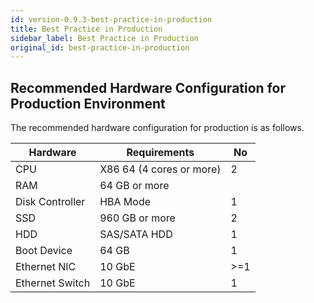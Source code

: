 ```yaml
---
id: version-0.9.3-best-practice-in-production
title: Best Practice in Production
sidebar_label: Best Practice in Production
original_id: best-practice-in-production
---
```


## Recommended Hardware Configuration for Production Environment

The recommended hardware configuration for production is as follows.

| Hardware        | Requirements             | No   |
| --------------- | ------------------------ | ---- |
| CPU             | X86 64 (4 cores or more) | 2    |
| RAM             | 64 GB or more            |      |
| Disk Controller | HBA Mode                 | 1    |
| SSD             | 960 GB or more           | 2    |
| HDD             | SAS/SATA HDD             | 1    |
| Boot Device     | 64 GB                    | 1    |
| Ethernet NIC    | 10 GbE                   | \>=1 |
| Ethernet Switch | 10 GbE                   | 1    |

####

